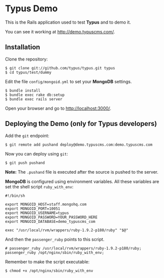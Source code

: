 # Typus Demo

This is the Rails application used to test **Typus** and to demo it.

You can see it working at <http://demo.typuscms.com/>.

## Installation

Clone the repository:

    $ git clone git://github.com/typus/typus.git typus
    $ cd typus/test/dummy

Edit the file `config/mongoid.yml` to set your **MongoDB** settings.

    $ bundle install
    $ bundle exec rake db:setup
    $ bundle exec rails server

Open your browser and go to <http://localhost:3000/>.

## Deploying the Demo (only for Typus developers)

Add the `git` endpoint:

    $ git remote add pushand deploy@demo.typuscms.com:demo.typuscms.com

Now you can deploy using `git`:

    $ git push pushand

**Note:** The `.pushand` file is executed after the source is pushed to the
server.

**MongoDB** is configured using environment variables. All these variables are
set the shell script `ruby_with_env`:

    #!/bin/sh

    export MONGOID_HOST=staff.mongohq.com
    export MONGOID_PORT=10051
    export MONGOID_USERNAME=typus
    export MONGOID_PASSWORD=YOUR_PASSWORD_HERE
    export MONGOID_DATABASE=demo_typuscms_com

    exec "/usr/local/rvm/wrappers/ruby-1.9.2-p180/ruby" "$@"

And then the `passenger_ruby` points to this script.

    # passenger_ruby /usr/local/rvm/wrappers/ruby-1.9.2-p180/ruby;
    passenger_ruby /opt/nginx/sbin/ruby_with_env;

Remember to make the script executable:

    $ chmod +x /opt/nginx/sbin/ruby_with_env
